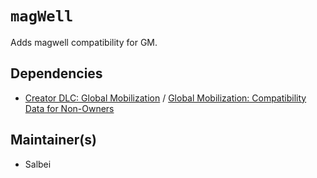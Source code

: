 # `magWell`
Adds magwell compatibility for GM<!--  & NIArms MG3 and G3 -->.

## Dependencies
- [Creator DLC: Global Mobilization](https://store.steampowered.com/app/1042220/Arma_3_Creator_DLC_Global_Mobilization__Cold_War_Germany/) / [Global Mobilization: Compatibility Data for Non-Owners](https://steamcommunity.com/sharedfiles/filedetails/?id=1776428269)
<!-- 
- [NIArms MG3 GPMGs](https://steamcommunity.com/sharedfiles/filedetails/?id=774809509)
- [NIArms G3 Rifles](https://steamcommunity.com/sharedfiles/filedetails/?id=667375637)
-->

## Maintainer(s)
- Salbei
